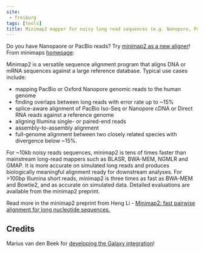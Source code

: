 ```yaml
---
site:
 - freiburg
tags: [tools]
title: Minimap2 mapper for noisy long read sequences (e.g. Nanopore, PacBio)
---
```


Do you have Nanopaore or PacBio reads? Try <a target="_top" href="https://galaxy.uni-freiburg.de/tool_runner?tool_id=toolshed.g2.bx.psu.edu%2Frepos%2Fiuc%2Fminimap2%2Fminimap2%2F2.3">minimap2 as a new aligner</a>!
From minimaps [homepage](https://github.com/lh3/minimap2):

Minimap2 is a versatile sequence alignment program that aligns DNA or mRNA sequences against
a large reference database. Typical use cases include: 

 * mapping PacBio or Oxford Nanopore genomic reads to the human genome
 * finding overlaps between long reads with error rate up to ~15%
 * splice-aware alignment of PacBio Iso-Seq or Nanopore cDNA or Direct RNA reads against a reference genome
 * aligning Illumina single- or paired-end reads
 * assembly-to-assembly alignment
 * full-genome alignment between two closely related species with divergence below ~15%.

For ~10kb noisy reads sequences, minimap2 is tens of times faster than
mainstream long-read mappers such as BLASR, BWA-MEM, NGMLR and GMAP.
It is more accurate on simulated long reads and produces biologically meaningful
alignment ready for downstream analyses. For >100bp Illumina short reads, minimap2 is three
times as fast as BWA-MEM and Bowtie2, and as accurate on simulated data.
Detailed evaluations are available from the minimap2 preprint.

Read more in the minimap2 preprint from Heng Li - [Minimap2: fast pairwise alignment for long nucleotide sequences.](https://arxiv.org/abs/1708.01492)

## Credits

Marius van den Beek for [developing the Galaxy integration](https://github.com/galaxyproject/tools-iuc/pull/1552)!
